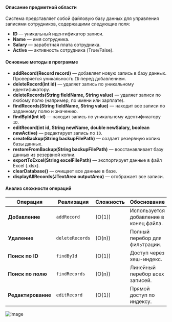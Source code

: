 

#### Описание предметной области

Система представляет собой файловую базу данных для управления записями сотрудников, содержащими следующие поля:
- **ID** — уникальный идентификатор записи.
- **Name** — имя сотрудника.
- **Salary** — заработная плата сотрудника.
- **Active** — активность сотрудника (True/False).

#### Основные методы в программе

- **addRecord(Record record)** — добавляет новую запись в базу данных. Проверяется уникальность `ID` перед добавлением.
- **deleteRecord(int id)** — удаляет запись по уникальному идентификатору.
- **deleteRecords(String fieldName, String value)** — удаляет записи по любому полю (например, по имени или зарплате).
- **findRecords(String fieldName, String value)** — находит все записи по заданному полю и значению.
- **findById(int id)** — находит запись по уникальному идентификатору `ID`.
- **editRecord(int id, String newName, double newSalary, boolean newActive)** — редактирует запись по `ID`.
- **createBackup(String backupFilePath)** — создает резервную копию базы данных.
- **restoreFromBackup(String backupFilePath)** — восстанавливает базу данных из резервной копии.
- **exportToExcel(String excelFilePath)** — экспортирует данные в файл Excel (.xlsx).
- **clearDatabase()** — очищает все данные в базе.
- **displayAllRecords(JTextArea outputArea)** — отображает все записи.

#### Анализ сложности операций

| Операция          | Реализация             | Сложность  | Обоснование                             |
|--------------------|------------------------|---------------------|-----------------------------------------|
| **Добавление**     | `addRecord`           | \(O(1)\)            | Используется добавление в конец файла. |
| **Удаление**       | `deleteRecords`        | \(O(n)\)            | Полный перебор для фильтрации.         |
| **Поиск по ID**    | `findById`            | \(O(1)\)            | Доступ через хеш-индекс.               |
| **Поиск по полю**  | `findRecords`         | \(O(n)\)            | Линейный перебор всех записей.         |
| **Редактирование** | `editRecord`          | \(O(1)\)            | Прямой доступ по индексу.              |

![image](https://github.com/user-attachments/assets/ae8bcaac-9dc3-45da-9f84-b64812c3d245)

